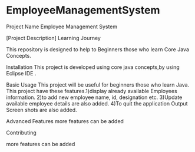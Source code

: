 # EmployeeManagementSystem
Project Name
Employee Management System

[Project Description]
 Learning Journey

This repository is designed to help  to Beginners those who learn Core Java Concepts.

 Installation
This  project is developed using core java concepts,by using Eclipse IDE .

 Basic Usage
This project will be useful for beginners those who learn Java.
This project have these features.1)display already available Employees information.
2)to add new employee name, id, designation etc.
3)Update available employee  details are also added.
4)To quit the application
Output Screen shots are also added.

 Advanced Features
more features can be added


Contributing

more features can be added
